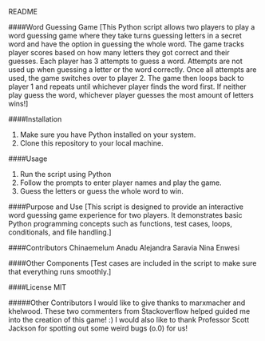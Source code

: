 README


####Word Guessing Game
[This Python script allows two players to play a word guessing game where they take turns guessing letters in a secret word and have the option in guessing the whole word. The game tracks player scores based on how many letters they got correct and their guesses. Each player has 3 attempts to guess a word. Attempts are not used up when guessing a letter or the word correctly. Once all attempts are used, the game switches over to player 2. The game then loops back to player 1 and repeats until whichever player finds the word first. If neither play guess the word, whichever player guesses the most amount of letters wins!]

####Installation
1. Make sure you have Python installed on your system.
2. Clone this repository to your local machine.

####Usage
1. Run the script using Python
2. Follow the prompts to enter player names and play the game.
3. Guess the letters or guess the whole word to win.

####Purpose and Use
[This script is designed to provide an interactive word guessing game experience for two players. It demonstrates basic Python programming concepts such as functions, test cases, loops, conditionals, and file handling.]

####Contributors
Chinaemelum Anadu
Alejandra Saravia
Nina Enwesi


####Other Components
[Test cases are included in the script to make sure that everything runs smoothly.]

####License
MIT

#####Other Contributors
I would like to give thanks to marxmacher and khelwood. These two commenters from Stackoverflow helped guided me into the creation of this game! :)
I would also like to thank Professor Scott Jackson for spotting out some weird bugs (o.0) for us!





